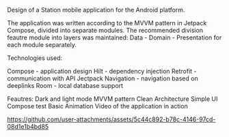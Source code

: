 Design of a Station mobile application for the Android platform.

The application was written according to the MVVM pattern in Jetpack Compose, divided into separate modules. The recommended division feautre module into layers was maintained: Data - Domain - Presentation for each module separately.

Technologies used:

Compose - application design
Hilt - dependency injection
Retrofit - communication with API
Jectpack Navigation - navigation based on deeplinks
Room - local database support


Feautres:
Dark and light mode
MVVM pattern
Clean Architecture
Simple UI Compose test
Basic Animation
Video of the application in action

https://github.com/user-attachments/assets/5c44c892-b78c-4146-97cd-08d1e1b4bd85

